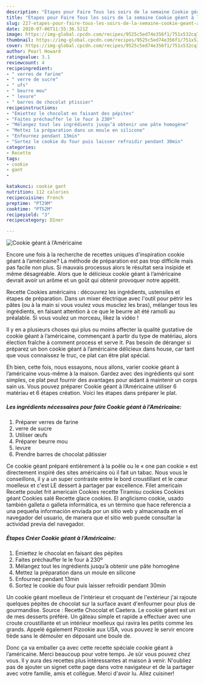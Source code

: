 ```yaml
---
description: "Étapes pour Faire Tous les soirs de la semaine Cookie géant à l’Américaine"
title: "Étapes pour Faire Tous les soirs de la semaine Cookie géant à l’Américaine"
slug: 227-etapes-pour-faire-tous-les-soirs-de-la-semaine-cookie-geant-a-lamericaine
date: 2020-07-06T11:55:36.521Z
image: https://img-global.cpcdn.com/recipes/9525c5ed74e356f1/751x532cq70/cookie-geant-a-lamericaine-photo-principale-de-la-recette.jpg
thumbnail: https://img-global.cpcdn.com/recipes/9525c5ed74e356f1/751x532cq70/cookie-geant-a-lamericaine-photo-principale-de-la-recette.jpg
cover: https://img-global.cpcdn.com/recipes/9525c5ed74e356f1/751x532cq70/cookie-geant-a-lamericaine-photo-principale-de-la-recette.jpg
author: Pearl Howard
ratingvalue: 3.1
reviewcount: 4
recipeingredient:
- " verres de farine"
- " verre de sucre"
- " ufs"
- " beurre mou"
- " levure"
- " barres de chocolat ptissier"
recipeinstructions:
- "Émiettez le chocolat en faisant des pépites"
- "Faites préchauffer le le four à 230º"
- "Mélangez tout les ingrédients jusqu’à obtenir une pâte homogène"
- "Mettez la préparation dans un moule en silicone"
- "Enfournez pendant 13min"
- "Sortez le cookie du four puis laisser refroidir pendant 30min"
categories:
- Recette
tags:
- cookie
- gant
- 

katakunci: cookie gant  
nutrition: 112 calories
recipecuisine: French
preptime: "PT29M"
cooktime: "PT52M"
recipeyield: "3"
recipecategory: Dîner

---
```



![Cookie géant à l’Américaine](https://img-global.cpcdn.com/recipes/9525c5ed74e356f1/751x532cq70/cookie-geant-a-lamericaine-photo-principale-de-la-recette.jpg)

Encore une fois à la recherche de recettes uniques d'inspiration cookie géant à l’américaine? La méthode de préparation est pas trop difficile mais pas facile non plus. Si mauvais processus alors le résultat sera insipide et même désagréable. Alors que le délicieux cookie géant à l’américaine devrait avoir un arôme et un goût qui obtenir provoquer notre appétit.

Recette Cookies américains : découvrez les ingrédients, ustensiles et étapes de préparation. Dans un mixer électrique avec l&#39;outil pour pétrir les pâtes (ou à la main si vous voulez vous musclez les bras), mélanger tous les ingrédients, en faisant attention à ce que le beurre ait été ramolli au préalable. Si vous voulez un morceau, likez la vidéo !

Il y en a plusieurs choses qui plus ou moins affecter la qualité gustative de cookie géant à l’américaine, commençant à partir du type de matériau, alors élection fraîche à comment process et serve it. Pas besoin de déranger si préparez un bon cookie géant à l’américaine délicieux dans house, car tant que vous connaissez le truc, ce plat can être plat spécial.


Eh bien, cette fois, nous essayons, nous allons, varier cookie géant à l’américaine vous-même à la maison. Gardez avec des ingrédients qui sont simples, ce plat peut fournir des avantages pour aidant à maintenir un corps sain us. Vous pouvez préparer Cookie géant à l’Américaine utiliser 6 matériau et 6 étapes création. Voici les étapes dans préparer le plat.

<!--inarticleads1-->

##### Les ingrédients nécessaires pour faire Cookie géant à l’Américaine:

1. Préparer  verres de farine
1.   verre de sucre
1. Utiliser  œufs
1. Préparer  beurre mou
1.   levure
1. Prendre  barres de chocolat pâtissier


Ce cookie géant préparé entièrement à la poêle ou le « one pan cookie » est directement inspiré des sites américains où il fait un tabac. Nous vous le conseillons, il y a un super contraste entre le bord croustillant et le cœur moelleux et c&#39;est LE dessert à partager par excellence. Filet americain Recette poulet frit americain Cookies recette Tiramisu cookies Cookies géant Cookies salé Recette glace cookies. El anglicismo cookie, usado también galleta o galleta informática, es un término que hace referencia a una pequeña información enviada por un sitio web y almacenada en el navegador del usuario, de manera que el sitio web puede consultar la actividad previa del navegador. 

<!--inarticleads2-->

##### Étapes Créer Cookie géant à l’Américaine:

1. Émiettez le chocolat en faisant des pépites
1. Faites préchauffer le le four à 230º
1. Mélangez tout les ingrédients jusqu’à obtenir une pâte homogène
1. Mettez la préparation dans un moule en silicone
1. Enfournez pendant 13min
1. Sortez le cookie du four puis laisser refroidir pendant 30min


Un cookie géant moelleux de l&#39;intérieur et croquant de l&#39;extérieur j&#39;ai rajoute quelques pépites de chocolat sur la surface avant d&#39;enfourner pour plus de gourmandise. Source : Recette Chocolat et Caetera. Le cookie géant est un de mes desserts préféré. Un gâteau simple et rapide a effectuer avec une croute croustillante et un intérieur moelleux qui ravira les petits comme les grands. Appelé également Pizookie aux USA, vous pouvez le servir encore tiède sans le démouler en déposant une boule de. 


Donc ça va emballer ça avec cette recette spéciale cookie géant à l’américaine. Merci beaucoup pour votre temps. Je sûr vous pouvez chez vous. Il y aura des recettes plus  intéressantes at maison à venir. N'oubliez pas de ajouter un signet cette page dans votre navigateur et de la partager avec votre famille, amis et collègue. Merci d'avoir lu. Allez cuisiner!
